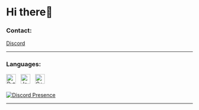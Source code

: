 # Hi there👋 

### Contact:

[Discord](https://discords.com/bio/p/lolek1650)

---

### Languages:

<img align="left" alt="Python" width="26px" src="https://cdn.jsdelivr.net/gh/devicons/devicon/icons/python/python-original.svg" style="padding-right:10px;" />
<img align="left" alt="JavaScript" width="26px" src="https://cdn.jsdelivr.net/gh/devicons/devicon/icons/javascript/javascript-original.svg" style="padding-right:10px;" />
<img align="left" alt="C++" width="26px" src="https://cdn.jsdelivr.net/gh/devicons/devicon/icons/javascript/javascript-original.svg" style="padding-right:10px;" />
<br />
<br/>

[![Discord Presence](https://lanyard.cnrad.dev/api/951209625968074802)](https://discord.com/users/951209625968074802)

---
